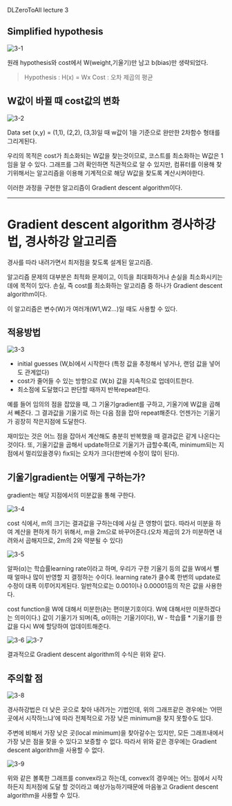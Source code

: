 DLZeroToAll lecture 3

## Simplified hypothesis

![3-1](./img/3-1.png)

원래 hypothesis와 cost에서 W(weight,기울기)만 남고 b(bias)만 생략되었다.

> Hypothesis : H(x) = Wx 
> Cost : 오차 제곱의 평균

## W값이 바뀔 때 cost값의 변화

![3-2](./img/3-2.png)

Data set (x,y) = (1,1), (2,2), (3,3)일 때
w값이 1을 기준으로 완만한 2차함수 형태를 그리게된다.

우리의 목적은 cost가 최소화되는 W값을 찾는것이므로, 코스트를 최소화하는 W값은 1임을 알 수 있다. 그래프를 그려 확인하면 직관적으로 알 수 있지만, 컴퓨터를 이용해 찾기위해서는 알고리즘을 이용해 기계적으로 해당 W값을 찾도록 계산시켜야한다.

이러한 과정을 구현한 알고리즘이 Gradient descent algorithm이다.

<hr>

# Gradient descent algorithm 경사하강법, 경사하강 알고리즘

경사를 따라 내려가면서 최저점을 찾도록 설계된 알고리즘.

알고리즘 문제의 대부분은 최적화 문제이고, 이득을 최대화하거나 손실을 최소화시키는데에 목적이 있다. 손실, 즉 cost를 최소화하는 알고리즘 중 하나가 Gradient descent algorithm이다.

이 알고리즘은 변수(W)가 여러개(W1,W2…)일 때도 사용할 수 있다.

## 적용방법

![3-3](./img/3-3.png)

- initial guesses (W,b)에서 시작한다 (특정 값을 추정해서 넣거나, 랜덤 값을 넣어도 관계없다)
- cost가 줄어들 수 있는 방향으로 (W,b) 값을 지속적으로 업데이트한다.
- 최소점에 도달했다고 판단할 때까지 반복repeat한다.

예를 들어 임의의 점을 잡았을 때, 그 기울기gradient를 구하고, 기울기에 W값을 곱해서 빼준다. 그 결과값을 기울기로 하는 다음 점을 잡아 repeat해준다. 언젠가는 기울기가 굉장히 작은지점에 도달한다.

재미있는 것은 어느 점을 잡아서 계산해도 충분히 반복했을 때 결과값은 같게 나온다는 것이다.
또, 기울기값을 곱해서 update하므로 기울기가 급할수록(즉, minimum되는 지점에서 멀리있을경우) fix되는 오차가 크다(한번에 수정이 많이 된다).

## 기울기gradient는 어떻게 구하는가?

gradient는 해당 지점에서의 미분값을 통해 구한다.

![3-4](./img/3-4.png)

cost 식에서, m의 크기는 결과값을 구하는데에 사실 큰 영향이 없다. 따라서 미분을 하여 계산을 편하게 하기 위해서, m을 2m으로 바꾸어준다.(오차 제곱의 2가 미분하면 내려와서 곱해지므로, 2m의 2와 약분될 수 있다)

![3-5](./img/3-5.png)

알파(α)는 학습률learning rate이라고 하며, 우리가 구한 기울기 등의 값을 W에서 뺄 때 얼마나 많이 반영할 지 결정하는 수이다. learning rate가 클수록 한번의 update로 수정이 대폭 이루어지게된다. 일반적으로는 0.001이나 0.00001등의 작은 값을 사용한다.

cost function을 W에 대해서 미분한(∂는 편미분기호이다. W에 대해서만 미분하겠다는 의미이다.) 값이 기울기가 되며(즉, α이하는 기울기이다), W - 학습률 * 기울기를 한 값을 다시 W에 할당하여 업데이트해준다.

![3-6](./img/3-6.png)
![3-7](./img/3-7.png)

결과적으로 Gradient descent algorithm의 수식은 위와 같다.

## 주의할 점

![3-8](./img/3-8.png)

경사하강법은 더 낮은 곳으로 찾아 내려가는 기법인데, 위의 그래프같은 경우에는 ‘어떤 곳에서 시작하느냐’에 따라 전체적으로 가장 낮은 minimum을 찾지 못할수도 있다.

주변에 비해서 가장 낮은 곳(local minimum)을 찾아갈수는 있지만, 모든 그래프내에서 가장 낮은 점을 찾을 수 있다고 보증할 수 없다. 따라서 위와 같은 경우에는 Gradient descent algorithm을 사용할 수 없다.

![3-9](./img/3-9.png)

위와 같은 볼록한 그래프를 convex라고 하는데, convex의 경우에는 어느 점에서 시작하든지 최저점에 도달 할 것이라고 예상가능하기때문에 마음놓고 Gradient descent algorithm을 사용할 수 있다.